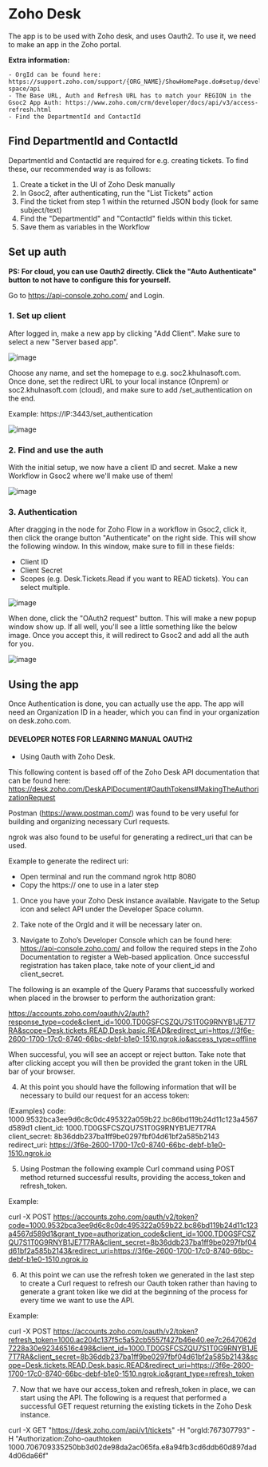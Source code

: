 # Zoho Desk
The app is to be used with Zoho desk, and uses Oauth2. To use it, we need to make an app in the Zoho portal.

**Extra information:**
```
- OrgId can be found here: https://support.zoho.com/support/{ORG_NAME}/ShowHomePage.do#setup/developer-space/api
- The Base URL, Auth and Refresh URL has to match your REGION in the Gsoc2 App Auth: https://www.zoho.com/crm/developer/docs/api/v3/access-refresh.html
- Find the DepartmentId and ContactId
```

## Find DepartmentId and ContactId
DepartmentId and ContactId are required for e.g. creating tickets. To find these, our recommended way is as follows:

1. Create a ticket in the UI of Zoho Desk manually
2. In Gsoc2, after authenticating, run the "List Tickets" action
3. Find the ticket from step 1 within the returned JSON body (look for same subject/text)
4. Find the "DepartmentId" and "ContactId" fields within this ticket. 
5. Save them as variables in the Workflow

## Set up auth
**PS: For cloud, you can use Oauth2 directly. Click the "Auto Authenticate" button to not have to configure this for yourself.**

Go to https://api-console.zoho.com/ and Login. 

### 1. Set up client
After logged in, make a new app by clicking "Add Client". Make sure to select a new "Server based app". 

![image](https://user-images.githubusercontent.com/5719530/181389800-25c6f891-c1c0-4f68-8dde-41034f9afb7e.png)

Choose any name, and set the homepage to e.g. soc2.khulnasoft.com. Once done, set the redirect URL to your local instance (Onprem) or soc2.khulnasoft.com (cloud), and make sure to add /set_authentication on the end.

Example: https://IP:3443/set_authentication

![image](https://user-images.githubusercontent.com/5719530/181390004-4223bf60-cac0-4728-a80e-e382a934b707.png)

### 2. Find and use the auth
With the initial setup, we now have a client ID and secret. Make a new Workflow in Gsoc2 where we'll make use of them!

![image](https://user-images.githubusercontent.com/5719530/181390114-d589a8c4-4855-4ef8-9ffd-ac205693c774.png)

### 3. Authentication
After dragging in the node for Zoho Flow in a workflow in Gsoc2, click it, then click the orange button "Authenticate" on the right side. This will show the following window. In this window, make sure to fill in these fields:

- Client ID
- Client Secret
- Scopes (e.g. Desk.Tickets.Read if you want to READ tickets). You can select multiple.

![image](https://user-images.githubusercontent.com/5719530/181390325-5f58b6fe-a3e9-44df-a223-60f0bf9b36c1.png)

When done, click the "OAuth2 request" button. This will make a new popup window show up. If all well, you'll see a little something like the below image. Once you accept this, it will redirect to Gsoc2 and add all the auth for you.

![image](https://user-images.githubusercontent.com/5719530/181390503-8229dd39-11c8-4c8b-9f8f-b1008ed00b83.png)

## Using the app
Once Authentication is done, you can actually use the app. The app will need an Organization ID in a header, which you can find in your organization on desk.zoho.com.









#### DEVELOPER NOTES FOR LEARNING MANUAL OAUTH2  
- Using 0auth with Zoho Desk.

This following content is based off of the Zoho Desk API documentation that can be found here: https://desk.zoho.com/DeskAPIDocument#OauthTokens#MakingTheAuthorizationRequest

Postman (https://www.postman.com/) was found to be very useful for building and organizing necessary Curl requests.

ngrok was also found to be useful for generating a redirect_uri that can be used.

Example to generate the redirect uri:

- Open terminal and run the command ngrok http 8080
- Copy the https:// one to use in a later step

1. Once you have your Zoho Desk instance available. Navigate to the Setup icon and select API under the Developer Space column.

2. Take note of the OrgId and it will be necessary later on.

3. Navigate to Zoho’s Developer Console which can be found here: https://api-console.zoho.com/ and follow the required steps in the Zoho Documentation to register a Web-based application. Once successful registration has taken place, take note of your client_id and client_secret.

The following is an example of the Query Params that successfully worked when placed in the browser to perform the authorization grant:

https://accounts.zoho.com/oauth/v2/auth?response_type=code&client_id=1000.TD0GSFCSZQU7S1T0G9RNYB1JE7T7RA&scope=Desk.tickets.READ,Desk.basic.READ&redirect_uri=https://3f6e-2600-1700-17c0-8740-66bc-debf-b1e0-1510.ngrok.io&access_type=offline

When successful, you will see an accept or reject button. Take note that after clicking accept you will then be provided the grant token in the URL bar of your browser.

4. At this point you should have the following information that will be necessary to build our request for an access token:

(Examples)
code: 1000.9532bca3ee9d6c8c0dc495322a059b22.bc86bd119b24d11c123a4567d589d1
client_id: 1000.TD0GSFCSZQU7S1T0G9RNYB1JE7T7RA
client_secret: 8b36ddb237ba1ff9be0297fbf04d61bf2a585b2143
redirect_uri: https://3f6e-2600-1700-17c0-8740-66bc-debf-b1e0-1510.ngrok.io

5. Using Postman the following example Curl command using POST method returned successful results, providing the access_token and refresh_token.

Example:

curl -X POST https://accounts.zoho.com/oauth/v2/token?code=1000.9532bca3ee9d6c8c0dc495322a059b22.bc86bd119b24d11c123a4567d589d1&grant_type=authorization_code&client_id=1000.TD0GSFCSZQU7S1T0G9RNYB1JE7T7RA&client_secret=8b36ddb237ba1ff9be0297fbf04d61bf2a585b2143&redirect_uri=https://3f6e-2600-1700-17c0-8740-66bc-debf-b1e0-1510.ngrok.io

6. At this point we can use the refresh token we generated in the last step to create a Curl request to refresh our Oauth token rather than having to generate a grant token like we did at the beginning of the process for every time we want to use the API.

Example:

curl -X POST https://accounts.zoho.com/oauth/v2/token?refresh_token=1000.ac204c137f5c5a52cb5557f427b46e40.ee7c2647062d7228a30e92346516c498&client_id=1000.TD0GSFCSZQU7S1T0G9RNYB1JE7T7RA&client_secret=8b36ddb237ba1ff9be0297fbf04d61bf2a585b2143&scope=Desk.tickets.READ,Desk.basic.READ&redirect_uri=https://3f6e-2600-1700-17c0-8740-66bc-debf-b1e0-1510.ngrok.io&grant_type=refresh_token 

7. Now that we have our access_token and refresh_token in place, we can start using the API. The following is a request that performed a successful GET request returning the existing tickets in the Zoho Desk instance.

curl -X GET "https://desk.zoho.com/api/v1/tickets" -H "orgId:767307793" -H "Authorization:Zoho-oauthtoken 1000.706709335250bb3d02de98da2ac065fa.e8a94fb3cd6ddb60d897dad4d06da66f"





